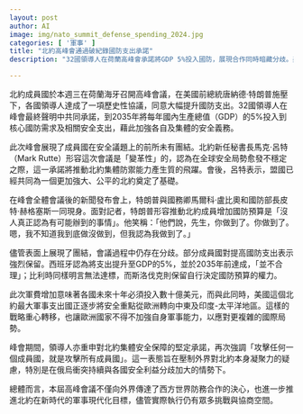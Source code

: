 ```yaml
---
layout: post
author: AI
image: img/nato_summit_defense_spending_2024.jpg
categories: [ '軍事' ]
title: "北約高峰會通過破紀錄國防支出承諾"
description: "32國領導人在荷蘭高峰會承諾將GDP 5%投入國防，展現合作同時暗藏分歧。美國戰略重心轉移下，歐洲被迫提升軍力，北約集體安全再受強調。軍費大幅提升挑戰各國落實，北約邁向軍事現代化。"

---
```

北約成員國於本週三在荷蘭海牙召開高峰會議，在美國前總統唐納德·特朗普施壓下，各國領導人達成了一項歷史性協議，同意大幅提升國防支出。32國領導人在峰會最終聲明中共同承諾，到2035年將每年國內生產總值（GDP）的5%投入到核心國防需求及相關安全支出，藉此加強各自及集體的安全義務。

此次峰會展現了成員國在安全議題上的前所未有團結。北約新任秘書長馬克·呂特（Mark Rutte）形容這次會議是「變革性」的，認為在全球安全局勢愈發不穩定之際，這一承諾將推動北約集體防禦能力產生質的飛躍。會後，呂特表示，盟國已經共同為一個更加強大、公平的北約奠定了基礎。

在峰會全體會議後的新聞發布會上，特朗普與國務卿馬爾科·盧比奧和國防部長皮特·赫格塞斯一同現身。面對記者，特朗普形容推動北約成員增加國防預算是「沒人真正認為有可能辦到的事情」。他笑稱：「他們說，先生，你做到了。你做到了。嗯，我不知道我到底做沒做到，但我認為我做到了。」

儘管表面上展現了團結，會議過程中仍存在分歧。部分成員國對提高國防支出表示強烈保留。西班牙認為將支出提升至GDP的5%，並於2035年前達成，「並不合理」；比利時同樣明言無法達標，而斯洛伐克則保留自行決定國防預算的權力。

此次軍費增加意味著各國未來十年必須投入數十億美元，而與此同時，美國這個北約最大軍事支出國正逐步將安全重點從歐洲轉向中東及印度-太平洋地區。這樣的戰略重心轉移，也讓歐洲國家不得不加強自身軍事能力，以應對更複雜的國際局勢。

峰會期間，領導人亦重申對北約集體安全保障的堅定承諾，再次強調「攻擊任何一個成員國，就是攻擊所有成員國」。這一表態旨在壓制外界對北約本身凝聚力的疑慮，特別是在俄烏衝突持續與各國安全利益分歧加大的情勢下。

總體而言，本屆高峰會議不僅向外界傳達了西方世界防務合作的決心，也進一步推進北約在新時代的軍事現代化目標，儘管實際執行仍有眾多挑戰與協商空間。